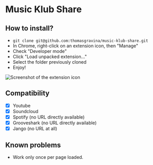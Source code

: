 Music Klub Share
================

## How to install?
- `git clone git@github.com:thomasgravina/music-klub-share.git`
- In Chrome, right-click on an extension icon, then "Manage"
- Check "Developer mode"
- Click "Load unpacked extension..."
- Select the folder previously cloned
- Enjoy!

![Screenshot of the extension icon](http://i.imgur.com/Oecu0wm.png)

## Compatibility
- [X] Youtube
- [X] Soundcloud
- [X] Spotify (no URL directly available)  
- [X] Grooveshark (no URL directly available)
- [X] Jango (no URL at all)

## Known problems
- Work only once per page loaded.

